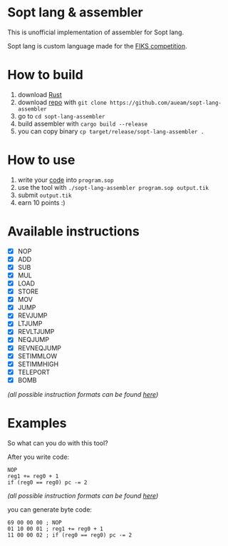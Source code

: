 # Sopt lang & assembler

This is unofficial implementation of assembler for Sopt lang.

Sopt lang is custom language made for the [FIKS competition](https://fiks.fit.cvut.cz/).

# How to build

1. download [Rust](https://www.rust-lang.org/)
2. download [repo](https://github.com/aueam/sopt-lang-assembler) with `git clone https://github.com/aueam/sopt-lang-assembler`
3. go to `cd sopt-lang-assembler`
4. build assembler with `cargo build --release`
5. you can copy binary `cp target/release/sopt-lang-assembler .`

# How to use

1. write your [code](#examples) into `program.sop`
2. use the tool with `./sopt-lang-assembler program.sop output.tik`
3. submit `output.tik`
4. earn 10 points :)

# Available instructions

- [x] NOP
- [x] ADD
- [x] SUB
- [x] MUL
- [x] LOAD
- [x] STORE
- [x] MOV
- [x] JUMP
- [x] REVJUMP
- [x] LTJUMP
- [x] REVLTJUMP
- [x] NEQJUMP
- [x] REVNEQJUMP
- [x] SETIMMLOW
- [x] SETIMMHIGH
- [x] TELEPORT
- [x] BOMB

_(all possible instruction formats can be found [here](input.example))_

# Examples

So what can you do with this tool?

After you write code:
```
NOP
reg1 += reg0 + 1
if (reg0 == reg0) pc -= 2
```
_(all possible instruction formats can be found [here](input.example))_

you can generate byte code:

```
69 00 00 00 ; NOP
01 10 00 01 ; reg1 += reg0 + 1
11 00 00 02 ; if (reg0 == reg0) pc -= 2
```